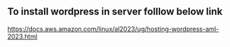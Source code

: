 To install wordpress in server folllow below link
---------------------------------------------------------

https://docs.aws.amazon.com/linux/al2023/ug/hosting-wordpress-aml-2023.html
